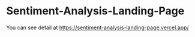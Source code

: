 # Sentiment-Analysis-Landing-Page
You can see detail at https://sentiment-analysis-landing-page.vercel.app/
